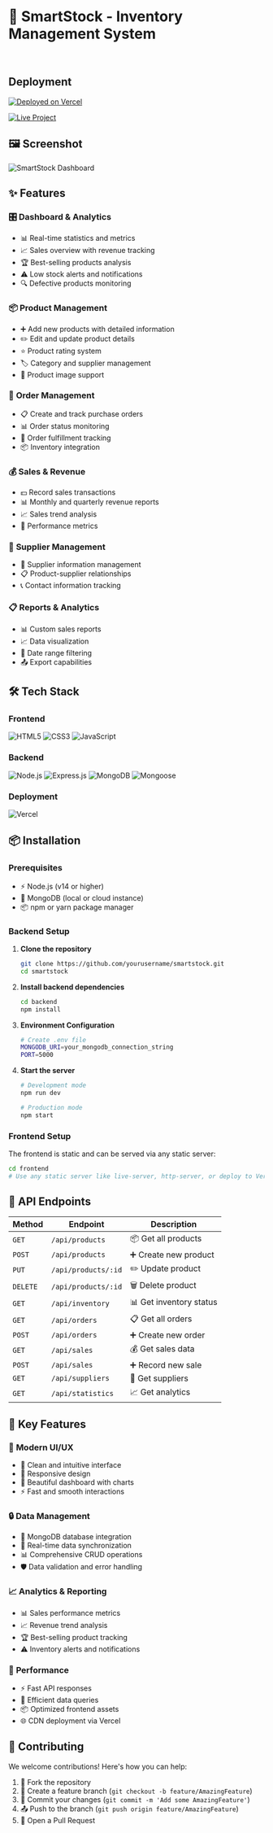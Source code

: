 # 🚀 SmartStock - Inventory Management System

&nbsp;

## Deployment

[![Deployed on Vercel](https://img.shields.io/badge/Deployed%20on-Vercel-black?style=for-the-badge&logo=vercel)](https://smart-stock-iota.vercel.app/)

[![Live Project](https://img.shields.io/badge/Live%20Project-smart--stock--iota.vercel.app-green?style=for-the-badge&logo=vercel)](https://smart-stock-iota.vercel.app/)


## 🖼️ Screenshot

![SmartStock Dashboard](/frontend/assets/dashboard.png)

## ✨ Features

### 🎛️ **Dashboard & Analytics**
- 📊 Real-time statistics and metrics
- 📈 Sales overview with revenue tracking
- 🏆 Best-selling products analysis
- ⚠️ Low stock alerts and notifications
- 🔍 Defective products monitoring

### 📦 **Product Management**
- ➕ Add new products with detailed information
- ✏️ Edit and update product details
- ⭐ Product rating system
- 🏷️ Category and supplier management
- 📸 Product image support

### 🛒 **Order Management**
- 📋 Create and track purchase orders
- 📊 Order status monitoring
- 🔄 Order fulfillment tracking
- 📦 Inventory integration

### 💰 **Sales & Revenue**
- 💵 Record sales transactions
- 📊 Monthly and quarterly revenue reports
- 📈 Sales trend analysis
- 🎯 Performance metrics

### 👥 **Supplier Management**
- 🏢 Supplier information management
- 📋 Product-supplier relationships
- 📞 Contact information tracking

### 📋 **Reports & Analytics**
- 📊 Custom sales reports
- 📈 Data visualization
- 📅 Date range filtering
- 📤 Export capabilities


## 🛠️ Tech Stack

### Frontend
![HTML5](https://img.shields.io/badge/HTML5-E34F26?style=for-the-badge&logo=html5&logoColor=white)
![CSS3](https://img.shields.io/badge/CSS3-1572B6?style=for-the-badge&logo=css3&logoColor=white)
![JavaScript](https://img.shields.io/badge/JavaScript-F7DF1E?style=for-the-badge&logo=javascript&logoColor=black)

### Backend
![Node.js](https://img.shields.io/badge/Node.js-43853D?style=for-the-badge&logo=node.js&logoColor=white)
![Express.js](https://img.shields.io/badge/Express.js-404D59?style=for-the-badge&logo=express&logoColor=white)
![MongoDB](https://img.shields.io/badge/MongoDB-4EA94B?style=for-the-badge&logo=mongodb&logoColor=white)
![Mongoose](https://img.shields.io/badge/Mongoose-880000?style=for-the-badge&logo=mongoose&logoColor=white)

### Deployment
![Vercel](https://img.shields.io/badge/Vercel-000000?style=for-the-badge&logo=vercel&logoColor=white)




## 📦 Installation

### Prerequisites
- ⚡ Node.js (v14 or higher)
- 🍃 MongoDB (local or cloud instance)
- 📦 npm or yarn package manager

### Backend Setup

1. **Clone the repository**
   ```bash
   git clone https://github.com/yourusername/smartstock.git
   cd smartstock
   ```

2. **Install backend dependencies**
   ```bash
   cd backend
   npm install
   ```

3. **Environment Configuration**
   ```bash
   # Create .env file
   MONGODB_URI=your_mongodb_connection_string
   PORT=5000
   ```

4. **Start the server**
   ```bash
   # Development mode
   npm run dev
   
   # Production mode
   npm start
   ```

### Frontend Setup

The frontend is static and can be served via any static server:

```bash
cd frontend
# Use any static server like live-server, http-server, or deploy to Vercel
```


## 🔧 API Endpoints

| Method | Endpoint | Description |
|--------|----------|-------------|
| `GET` | `/api/products` | 📦 Get all products |
| `POST` | `/api/products` | ➕ Create new product |
| `PUT` | `/api/products/:id` | ✏️ Update product |
| `DELETE` | `/api/products/:id` | 🗑️ Delete product |
| `GET` | `/api/inventory` | 📊 Get inventory status |
| `GET` | `/api/orders` | 📋 Get all orders |
| `POST` | `/api/orders` | ➕ Create new order |
| `GET` | `/api/sales` | 💰 Get sales data |
| `POST` | `/api/sales` | ➕ Record new sale |
| `GET` | `/api/suppliers` | 👥 Get suppliers |
| `GET` | `/api/statistics` | 📈 Get analytics |


## 🎯 Key Features

### 🎨 **Modern UI/UX**
- 🎯 Clean and intuitive interface
- 📱 Responsive design
- 🎨 Beautiful dashboard with charts
- ⚡ Fast and smooth interactions

### 🔒 **Data Management**
- 💾 MongoDB database integration
- 🔄 Real-time data synchronization
- 📊 Comprehensive CRUD operations
- 🛡️ Data validation and error handling

### 📈 **Analytics & Reporting**
- 📊 Sales performance metrics
- 📈 Revenue trend analysis
- 🏆 Best-selling product tracking
- ⚠️ Inventory alerts and notifications

### 🚀 **Performance**
- ⚡ Fast API responses
- 🔄 Efficient data queries
- 📦 Optimized frontend assets
- 🌐 CDN deployment via Vercel


## 🤝 Contributing

We welcome contributions! Here's how you can help:

1. 🍴 Fork the repository
2. 🌿 Create a feature branch (`git checkout -b feature/AmazingFeature`)
3. 💾 Commit your changes (`git commit -m 'Add some AmazingFeature'`)
4. 📤 Push to the branch (`git push origin feature/AmazingFeature`)
5. 🔄 Open a Pull Request
